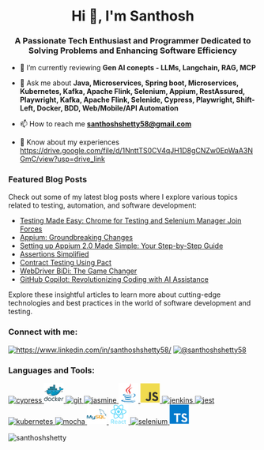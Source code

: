 <h1 align="center">Hi 👋, I'm Santhosh</h1>
<h3 align="center">A Passionate Tech Enthusiast and Programmer Dedicated to Solving Problems and Enhancing Software Efficiency</h3>

- 🔭 I’m currently reviewing **Gen AI conepts - LLMs, Langchain, RAG, MCP**

- 💬 Ask me about **Java, Microservices, Spring boot, Microservices, Kubernetes, Kafka, Apache Flink, Selenium, Appium, RestAssured, Playwright, Kafka, Apache Flink, Selenide, Cypress, Playwright, Shift-Left, Docker, BDD, Web/Mobile/API Automation**

- 📫 How to reach me **santhoshshetty58@gmail.com**

- 📄 Know about my experiences https://drive.google.com/file/d/1NnttTS0CV4qJH1D8gCNZw0EpWaA3NGmC/view?usp=drive_link

### Featured Blog Posts
Check out some of my latest blog posts where I explore various topics related to testing, automation, and software development:

- [Testing Made Easy: Chrome for Testing and Selenium Manager Join Forces](https://medium.com/@santhoshshetty58/testing-made-easy-chrome-for-testing-and-selenium-manager-join-forces-3e610764bc4a)
- [Appium: Groundbreaking Changes](https://medium.com/@santhoshshetty58/appium-groundbreaking-changes-e996d6de8139)
- [Setting up Appium 2.0 Made Simple: Your Step-by-Step Guide](https://medium.com/@santhoshshetty58/setting-up-appium-2-0-made-simple-your-step-by-step-guide-7ebe13e57669)
- [Assertions Simplified](https://medium.com/@santhoshshetty58/assertions-simplified-63a0f0b52952)
- [Contract Testing Using Pact](https://medium.com/@santhoshshetty58/contract-testing-using-pact-a0caddc08bed)
- [WebDriver BiDi: The Game Changer](https://medium.com/@santhoshshetty58/webdriver-bidi-the-game-changer-603bb2d51831)
- [GitHub Copilot: Revolutionizing Coding with AI Assistance](https://medium.com/@santhoshshetty58/gitub-copilot-revolutionizing-coding-with-ai-assistance-bef2b8b4a291)

Explore these insightful articles to learn more about cutting-edge technologies and best practices in the world of software development and testing.

<h3 align="left">Connect with me:</h3>
<p align="left">
<a href="https://linkedin.com/in/https://www.linkedin.com/in/santhoshshetty58/" target="blank"><img align="center" src="https://raw.githubusercontent.com/rahuldkjain/github-profile-readme-generator/master/src/images/icons/Social/linked-in-alt.svg" alt="https://www.linkedin.com/in/santhoshshetty58/" height="30" width="40" /></a>
<a href="https://medium.com/@santhoshshetty58" target="blank"><img align="center" src="https://raw.githubusercontent.com/rahuldkjain/github-profile-readme-generator/master/src/images/icons/Social/medium.svg" alt="@santhoshshetty58" height="30" width="40" /></a>
</p>

<h3 align="left">Languages and Tools:</h3>
<p align="left"> <a href="https://www.cypress.io" target="_blank" rel="noreferrer"> <img src="https://raw.githubusercontent.com/simple-icons/simple-icons/6e46ec1fc23b60c8fd0d2f2ff46db82e16dbd75f/icons/cypress.svg" alt="cypress" width="40" height="40"/> </a> <a href="https://www.docker.com/" target="_blank" rel="noreferrer"> <img src="https://raw.githubusercontent.com/devicons/devicon/master/icons/docker/docker-original-wordmark.svg" alt="docker" width="40" height="40"/> </a> <a href="https://git-scm.com/" target="_blank" rel="noreferrer"> <img src="https://www.vectorlogo.zone/logos/git-scm/git-scm-icon.svg" alt="git" width="40" height="40"/> </a> <a href="https://jasmine.github.io/" target="_blank" rel="noreferrer"> <img src="https://www.vectorlogo.zone/logos/jasmine/jasmine-icon.svg" alt="jasmine" width="40" height="40"/> </a> <a href="https://www.java.com" target="_blank" rel="noreferrer"> <img src="https://raw.githubusercontent.com/devicons/devicon/master/icons/java/java-original.svg" alt="java" width="40" height="40"/> </a> <a href="https://developer.mozilla.org/en-US/docs/Web/JavaScript" target="_blank" rel="noreferrer"> <img src="https://raw.githubusercontent.com/devicons/devicon/master/icons/javascript/javascript-original.svg" alt="javascript" width="40" height="40"/> </a> <a href="https://www.jenkins.io" target="_blank" rel="noreferrer"> <img src="https://www.vectorlogo.zone/logos/jenkins/jenkins-icon.svg" alt="jenkins" width="40" height="40"/> </a> <a href="https://jestjs.io" target="_blank" rel="noreferrer"> <img src="https://www.vectorlogo.zone/logos/jestjsio/jestjsio-icon.svg" alt="jest" width="40" height="40"/> </a> <a href="https://kubernetes.io" target="_blank" rel="noreferrer"> <img src="https://www.vectorlogo.zone/logos/kubernetes/kubernetes-icon.svg" alt="kubernetes" width="40" height="40"/> </a> <a href="https://mochajs.org" target="_blank" rel="noreferrer"> <img src="https://www.vectorlogo.zone/logos/mochajs/mochajs-icon.svg" alt="mocha" width="40" height="40"/> </a> <a href="https://www.mysql.com/" target="_blank" rel="noreferrer"> <img src="https://raw.githubusercontent.com/devicons/devicon/master/icons/mysql/mysql-original-wordmark.svg" alt="mysql" width="40" height="40"/> </a> <a href="https://reactjs.org/" target="_blank" rel="noreferrer"> <img src="https://raw.githubusercontent.com/devicons/devicon/master/icons/react/react-original-wordmark.svg" alt="react" width="40" height="40"/> </a> <a href="https://www.selenium.dev" target="_blank" rel="noreferrer"> <img src="https://raw.githubusercontent.com/detain/svg-logos/780f25886640cef088af994181646db2f6b1a3f8/svg/selenium-logo.svg" alt="selenium" width="40" height="40"/> </a> <a href="https://www.typescriptlang.org/" target="_blank" rel="noreferrer"> <img src="https://raw.githubusercontent.com/devicons/devicon/master/icons/typescript/typescript-original.svg" alt="typescript" width="40" height="40"/> </a> </p>

<p><img align="center" src="https://github-readme-stats.vercel.app/api/top-langs?username=santhoshshetty&show_icons=true&locale=en&layout=compact" alt="santhoshshetty" /></p>

